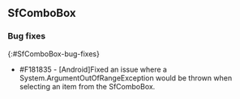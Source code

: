 ## SfComboBox

### Bug fixes
{:#SfComboBox-bug-fixes} 

 * \#F181835 - [Android]Fixed an issue where a System.ArgumentOutOfRangeException would be thrown when selecting an item from the SfComboBox.
